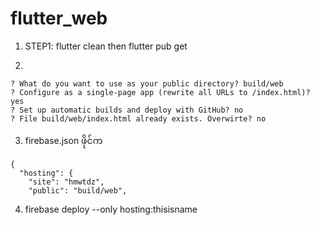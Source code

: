 # flutter_web


1. STEP1: flutter clean then flutter pub get

2.
```
? What do you want to use as your public directory? build/web
? Configure as a single-page app (rewrite all URLs to /index.html)? yes
? Set up automatic builds and deploy with GitHub? no
? File build/web/index.html already exists. Overwirte? no
```
3. firebase.json ဖိုင်က 

```
{
  "hosting": {
    "site": "hmwtdz",
    "public": "build/web",
```
4. firebase deploy --only hosting:thisisname



